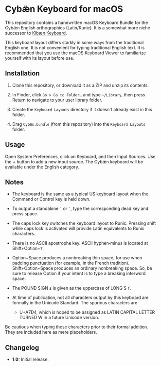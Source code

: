 # Cybæ̈n Keyboard for macOS

This repository contains a handwritten macOS Keyboard Bundle for the Cybæ̈n English orthographies (Latin/Runic).
It is a somewhat more niche successor to [Kibæn Keyboard](https://github.com/marrus-sh/KibaenKeyboard).

This keyboard layout differs starkly in some ways from the traditional English one.
It is not convenient for typing traditional English text.
It is recommended that you use the macOS Keyboard Viewer to familiarize yourself with its layout before use.

## Installation

01. Clone this repository, or download it as a ZIP and unzip its contents.

02. In Finder, click `Go > Go to Folder…` and type `~/Library`, then press Return to navigate to your user library folder.

03. Create the `Keyboard Layouts` directory if it doesn't already exist in this folder.

04. Drag `Cybæ̈n.bundle` (from this repository) into the `Keyboard Layouts` folder.

## Usage

Open System Preferences, click on Keyboard, and then Input Sources.
Use the + button to add a new input source.
The Cybæ̈n keyboard will be available under the English category.

## Notes

+ The keyboard is the same as a typical US keyboard layout when the Command or Control key is held down.

+ To output a standalone `˙` or `¨`, type the corresponding dead key and press space.

+ The caps lock key switches the keyboard layout to Runic. Pressing shift while caps lock is activated will provide Latin equivalents to Runic characters.

+ There is no ASCII apostrophe key. ASCII hyphen­‑minus is located at Shift+Option+`7`.

+ Option+Space produces a nonbreaking thin space, for use when padding punctuation (for example, in the French tradition).
Shift+Option+Space produces an ordinary nonbreaking space.
So, be sure to release Option if your intent is to type a breaking interword space.

+ The POUND SIGN `£` is given as the uppercase of LONG S `ſ`.

+ At time of publication, not all characters output by this keyboard are formally in the Unicode Standard.
The spurious characters are:

	+ U+A7D4, which is hoped to be assigned as LATIN CAPITAL LETTER TURNED W in a future Unicode version.

Be cautious when typing these characters prior to their formal addition.
They are included here as mere placeholders.

## Changelog

+ **1.0:**
Initial release.
